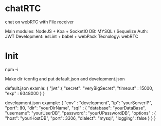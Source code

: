 # chatRTC
chat on webRTC with File receiver

Main modules: NodeJS + Koa + SocketIO
DB: MYSQL / Sequelize
Auth: JWT
Development: esLint + babel + webPack
Tecnology: webRTC

# Init
npm -i

Make dir /config and put default.json and development.json

default.json examle:
{
  "jwt":{
    "secret": "veryBigSecret",
    "timeout" : 15000,
    "exp" : 6048000
  }
}

development.json example:
{
  "env" : "development",
  "ip": "yourServerIP",
  "port": 80,
  "dir": "yourDirName",
  "sql" : {
    "database": "yourDataBase",
    "username": "yourUserDB",
    "password": "yourUPasswordDB",
    "options" : {
      "host": "yourHostDB",
      "port": 3306,
      "dialect": "mysql",
      "logging": false
    }
  }
}
